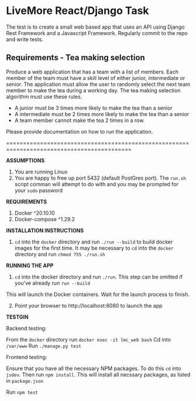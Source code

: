 # LiveMore React/Django Task

The test is to create a small web based app that uses an API using Django Rest Framework and a Javascript Framework. Regularly commit to the repo and write tests.

## Requirements - Tea making selection
Produce a web application that has a team with a list of members. Each member of the team must have a skill level of either junior, intermediate or senior. The application must allow the user to randomly select the next team member to make the tea during a working day. The tea making selection algorithm must use these rules.

- A junior must be 3 times more likely to make the tea than a senior
- A intermediate must be 2 times more likely to make the tea than a senior
- A team member cannot make the tea 2 times in a row.

Please provide documentation on how to run the application.



===========================================================================================

**ASSUMPTIONS**

1) You are running Linux
2) You are happy to free up port 5432 (default PostGres port). The `run.sh` script comman will attempt to do with and you may be prompted for your `sudo` password


**REQUIREMENTS**

1) Docker ^20.10.10
2) Docker-compose ^1.29.2 


**INSTALLATION INSTRUCTIONS**

1)  `cd` into the `docker` directory and run `./run --build` to build docker images for the first time.
    It may be necessary to `cd` into the `docker` directory and run `chmod 755 ./run.sh` 

**RUNNING THE APP**

1)  `cd` into the docker directory and run `./run`. 
    This step can be omitted if you've already run `run --build`

This will launch the Docker containers. Wait for the launch process to finish.

2) Point your browser to http://localhost:8080 to launch the app


**TESTGIN**

Backend testing:

From the `docker` directory run `docker exec -it lmc_web bash`
Cd into `/var/www`
Run `./manage.py test`


Frontend testing:

Ensure that you have all the necessary NPM packages. To do this `cd` into `jsdev`.
Then run `npm install`. This will install all necssary packages, as listed in `package.json`

Run `npm test`